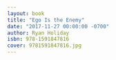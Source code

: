 ```yaml
---
layout: book
title: "Ego Is the Enemy"
date: "2017-11-27 00:00:00 -0700"
author: Ryan Holiday 
isbn: 978-1591847816
cover: 9781591847816.jpg
---
```

